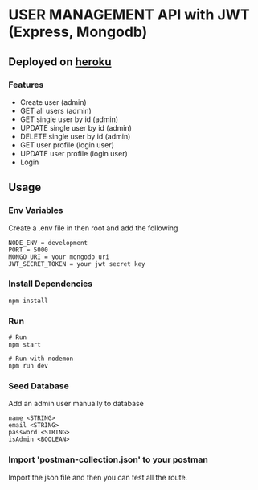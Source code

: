 # USER MANAGEMENT API with JWT (Express, Mongodb)
## Deployed on [heroku](https://www.usermanagementapi.herokuapp.com)

### Features

- Create user (admin)
- GET all users (admin)
- GET single user by id (admin)
- UPDATE single user by id (admin)
- DELETE single user by id (admin)
- GET user profile (login user)
- UPDATE user profile (login user)
- Login

## Usage

### Env Variables

Create a .env file in then root and add the following

```
NODE_ENV = development
PORT = 5000
MONGO_URI = your mongodb uri
JWT_SECRET_TOKEN = your jwt secret key
```

### Install Dependencies

```
npm install

```

### Run

```
# Run
npm start

# Run with nodemon
npm run dev
```

### Seed Database

Add an admin user manually to database

```
name <STRING>
email <STRING>
password <STRING>
isAdmin <BOOLEAN>
```

### Import 'postman-collection.json' to your postman

Import the json file and then you can test all the route.
